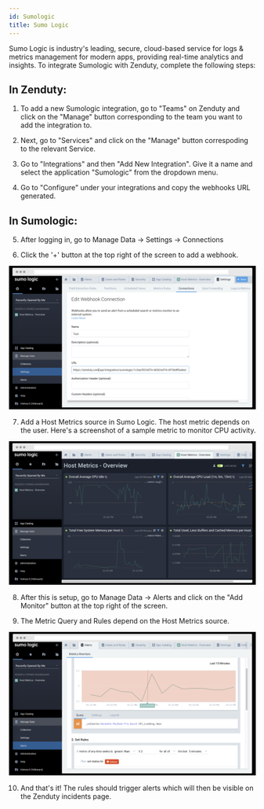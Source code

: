 ```yaml
---
id: Sumologic
title: Sumo Logic
---
```

Sumo Logic is industry's leading, secure, cloud-based service for logs & metrics management for modern apps, providing real-time analytics and insights. To integrate Sumologic with Zenduty, complete the following steps:

## In Zenduty: 

1. To add a new Sumologic integration, go to "Teams" on Zenduty and click on the "Manage" button corresponding to the team you want to add the integration to.

2. Next, go to "Services" and click on the "Manage" button correspoding to the relevant Service.

3. Go to "Integrations" and then "Add New Integration". Give it a name and select the application "Sumologic" from the dropdown menu.

4. Go to "Configure" under your integrations and copy the webhooks URL generated.

## In Sumologic: 

5. After logging in, go to Manage Data -> Settings -> Connections

6. Click the '+' button at the top right of the screen to add a webhook.

![](/img/Integrations/Sumologic/1.png)

7. Add a Host Metrics source in Sumo Logic. The host metric depends on the user. 
	Here's a screenshot of a sample metric to monitor CPU activity.

![](/img/Integrations/Sumologic/2.png)

8. After this is setup, go to Manage Data -> Alerts and click on the "Add Monitor" button at the top right of the screen.

9. The Metric Query and Rules depend on the Host Metrics source. 

![](/img/Integrations/Sumologic/3.png)

10. And that's it! The rules should trigger alerts which will then be visible on the Zenduty incidents page.